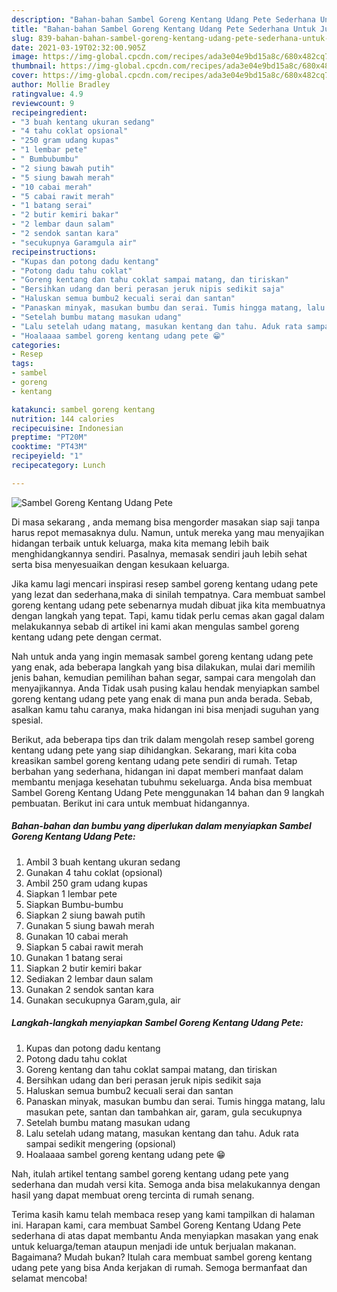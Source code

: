 ```yaml
---
description: "Bahan-bahan Sambel Goreng Kentang Udang Pete Sederhana Untuk Jualan"
title: "Bahan-bahan Sambel Goreng Kentang Udang Pete Sederhana Untuk Jualan"
slug: 839-bahan-bahan-sambel-goreng-kentang-udang-pete-sederhana-untuk-jualan
date: 2021-03-19T02:32:00.905Z
image: https://img-global.cpcdn.com/recipes/ada3e04e9bd15a8c/680x482cq70/sambel-goreng-kentang-udang-pete-foto-resep-utama.jpg
thumbnail: https://img-global.cpcdn.com/recipes/ada3e04e9bd15a8c/680x482cq70/sambel-goreng-kentang-udang-pete-foto-resep-utama.jpg
cover: https://img-global.cpcdn.com/recipes/ada3e04e9bd15a8c/680x482cq70/sambel-goreng-kentang-udang-pete-foto-resep-utama.jpg
author: Mollie Bradley
ratingvalue: 4.9
reviewcount: 9
recipeingredient:
- "3 buah kentang ukuran sedang"
- "4 tahu coklat opsional"
- "250 gram udang kupas"
- "1 lembar pete"
- " Bumbubumbu"
- "2 siung bawah putih"
- "5 siung bawah merah"
- "10 cabai merah"
- "5 cabai rawit merah"
- "1 batang serai"
- "2 butir kemiri bakar"
- "2 lembar daun salam"
- "2 sendok santan kara"
- "secukupnya Garamgula air"
recipeinstructions:
- "Kupas dan potong dadu kentang"
- "Potong dadu tahu coklat"
- "Goreng kentang dan tahu coklat sampai matang, dan tiriskan"
- "Bersihkan udang dan beri perasan jeruk nipis sedikit saja"
- "Haluskan semua bumbu2 kecuali serai dan santan"
- "Panaskan minyak, masukan bumbu dan serai. Tumis hingga matang, lalu masukan pete, santan dan tambahkan air, garam, gula secukupnya"
- "Setelah bumbu matang masukan udang"
- "Lalu setelah udang matang, masukan kentang dan tahu. Aduk rata sampai sedikit mengering (opsional)"
- "Hoalaaaa sambel goreng kentang udang pete 😁"
categories:
- Resep
tags:
- sambel
- goreng
- kentang

katakunci: sambel goreng kentang 
nutrition: 144 calories
recipecuisine: Indonesian
preptime: "PT20M"
cooktime: "PT43M"
recipeyield: "1"
recipecategory: Lunch

---
```



![Sambel Goreng Kentang Udang Pete](https://img-global.cpcdn.com/recipes/ada3e04e9bd15a8c/680x482cq70/sambel-goreng-kentang-udang-pete-foto-resep-utama.jpg)

Di masa  sekarang , anda memang bisa mengorder masakan siap saji tanpa harus repot memasaknya dulu. Namun, untuk mereka yang mau menyajikan hidangan terbaik untuk keluarga, maka kita memang lebih baik menghidangkannya sendiri. Pasalnya, memasak sendiri jauh lebih sehat serta bisa menyesuaikan dengan kesukaan keluarga.

Jika kamu lagi mencari inspirasi resep sambel goreng kentang udang pete yang lezat dan sederhana,maka di sinilah tempatnya. Cara membuat sambel goreng kentang udang pete  sebenarnya mudah dibuat jika kita membuatnya dengan langkah yang tepat. Tapi, kamu tidak perlu cemas akan gagal dalam melakukannya 
sebab di artikel ini kami akan mengulas sambel goreng kentang udang pete dengan cermat.  



Nah untuk anda yang ingin memasak sambel goreng kentang udang pete yang enak, ada beberapa langkah yang bisa dilakukan, mulai dari memilih jenis bahan, kemudian pemilihan bahan segar, sampai cara mengolah dan menyajikannya. Anda Tidak usah pusing kalau hendak menyiapkan sambel goreng kentang udang pete yang enak di mana pun anda berada. Sebab, asalkan kamu  tahu caranya, maka hidangan ini bisa menjadi suguhan yang spesial.

Berikut, ada beberapa tips dan trik dalam mengolah resep sambel goreng kentang udang pete yang siap dihidangkan. Sekarang, mari kita coba kreasikan sambel goreng kentang udang pete sendiri di rumah. Tetap berbahan yang sederhana, hidangan ini dapat memberi manfaat dalam membantu menjaga kesehatan tubuhmu sekeluarga. Anda bisa membuat Sambel Goreng Kentang Udang Pete menggunakan 14 bahan dan 9 langkah pembuatan. Berikut ini cara untuk membuat hidangannya.

<!--inarticleads1-->

##### Bahan-bahan dan bumbu yang diperlukan dalam menyiapkan Sambel Goreng Kentang Udang Pete:

1. Ambil 3 buah kentang ukuran sedang
1. Gunakan 4 tahu coklat (opsional)
1. Ambil 250 gram udang kupas
1. Siapkan 1 lembar pete
1. Siapkan  Bumbu-bumbu
1. Siapkan 2 siung bawah putih
1. Gunakan 5 siung bawah merah
1. Gunakan 10 cabai merah
1. Siapkan 5 cabai rawit merah
1. Gunakan 1 batang serai
1. Siapkan 2 butir kemiri bakar
1. Sediakan 2 lembar daun salam
1. Gunakan 2 sendok santan kara
1. Gunakan secukupnya Garam,gula, air




<!--inarticleads2-->

##### Langkah-langkah menyiapkan Sambel Goreng Kentang Udang Pete:

1. Kupas dan potong dadu kentang
1. Potong dadu tahu coklat
1. Goreng kentang dan tahu coklat sampai matang, dan tiriskan
1. Bersihkan udang dan beri perasan jeruk nipis sedikit saja
1. Haluskan semua bumbu2 kecuali serai dan santan
1. Panaskan minyak, masukan bumbu dan serai. Tumis hingga matang, lalu masukan pete, santan dan tambahkan air, garam, gula secukupnya
1. Setelah bumbu matang masukan udang
1. Lalu setelah udang matang, masukan kentang dan tahu. Aduk rata sampai sedikit mengering (opsional)
1. Hoalaaaa sambel goreng kentang udang pete 😁




Nah, itulah artikel tentang  sambel goreng kentang udang pete  yang sederhana dan mudah versi kita. Semoga anda bisa melakukannya dengan hasil yang dapat membuat oreng tercinta di rumah senang. 

Terima kasih kamu telah membaca resep yang kami tampilkan di halaman ini. Harapan kami, cara membuat  Sambel Goreng Kentang Udang Pete sederhana di atas dapat membantu Anda menyiapkan masakan yang enak untuk keluarga/teman ataupun menjadi ide untuk berjualan makanan. Bagaimana? Mudah bukan? Itulah cara membuat sambel goreng kentang udang pete yang bisa Anda kerjakan di rumah. Semoga bermanfaat dan selamat mencoba!

